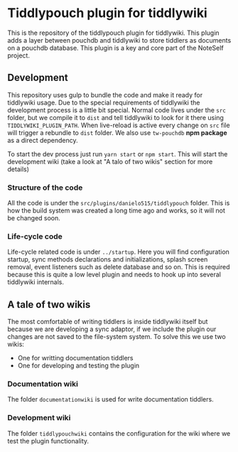 # Tiddlypouch plugin for tiddlywiki
This is the repository of the tiddlypouch plugin for tiddlywiki.
This plugin adds a layer between pouchdb and tiddlywiki to store tiddlers as documents on a pouchdb database.
This plugin is a key and core part of the NoteSelf project.

## Development
This repository uses gulp to bundle the code and make it ready for tiddlywiki usage.
Due to the special requirements of tiddlywiki the development process is a little bit special.
Normal code lives under the `src` folder, but we compile it to `dist` and tell tiddlywiki to look for it there using `TIDDLYWIKI_PLUGIN_PATH`. When live-reload is active every change on `src` file will trigger a rebundle to `dist` folder.
We also use `tw-pouchdb` **npm package** as a direct dependency.

To start the dev process just run `yarn start` or `npm start`.
This will start the development wiki (take a look at "A talo of two wikis" section for more details)

### Structure of the code
All the code is under the `src/plugins/danielo515/tiddlypouch` folder.
This is how the build system was created a long time ago and works, so it will not be changed soon.

### Life-cycle code
Life-cycle related code is under `../startup`.
Here you will find configuration startup, sync methods declarations and initializations, splash screen removal, event listeners such as delete
database and so on.
This is required because this is quite a low level plugin and needs to hook up into several tiddlywiki internals.

## A tale of two wikis
The most comfortable of writing tiddlers is inside tiddlywiki itself but because we are developing a sync adaptor, if we include the plugin
our changes are not saved to the file-system system. To solve this we use two wikis:
- One for writting documentation tiddlers
- One for developing and testing the plugin

### Documentation wiki
The folder `documentationwiki` is used for write documentation tiddlers.

### Development wiki
The folder `tiddlypouchwiki` contains the configuration for the wiki where we test the plugin functionality.
